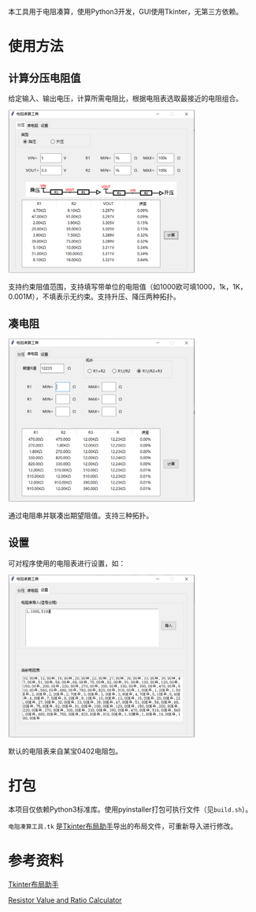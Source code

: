 本工具用于电阻凑算，使用Python3开发，GUI使用Tkinter，无第三方依赖。

# 使用方法

## 计算分压电阻值

给定输入、输出电压，计算所需电阻比，根据电阻表选取最接近的电阻组合。

<img src="README.assets/image-20230508100013830.png" alt="image-20230508100013830" style="zoom:50%;" />

支持约束阻值范围，支持填写带单位的电阻值（如1000欧可填1000，1k，1K，0.001M），不填表示无约束。支持升压、降压两种拓扑。

## 凑电阻

<img src="README.assets/image-20230508100553712.png" alt="image-20230508100553712" style="zoom:50%;" />

通过电阻串并联凑出期望阻值。支持三种拓扑。

## 设置

可对程序使用的电阻表进行设置，如：

<img src="README.assets/image-20230508101139951.png" alt="image-20230508101139951" style="zoom:50%;" />

默认的电阻表来自某宝0402电阻包。

# 打包

本项目仅依赖Python3标准库。使用pyinstaller打包可执行文件（见`build.sh`）。

`电阻凑算工具.tk` 是[Tkinter布局助手](https://www.pytk.net/tkinter-helper)导出的布局文件，可重新导入进行修改。

# 参考资料

[Tkinter布局助手](https://www.pytk.net/tkinter-helper)

[Resistor Value and Ratio Calculator](https://jansson.us/resistors.html)